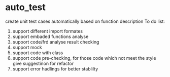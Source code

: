 # auto_test
create unit test cases automatically based on function description
To do list:
1. support different import formates
2. support embaded functions analyse
3. supoort code/frd analyse result checking
4. support mock
5. support code with class
6. support code pre-checking, for those code which not meet the style give suggestinon for refactor
7. support error hadlings for better stablilty

